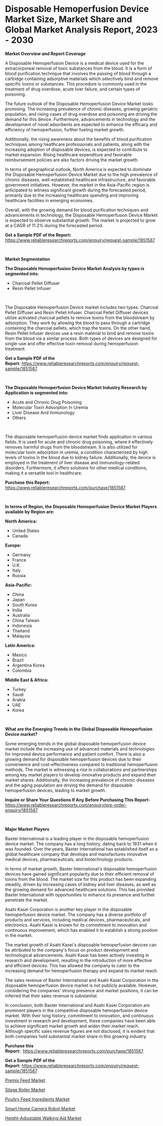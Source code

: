 <p><h1>Disposable Hemoperfusion Device Market Size, Market Share and Global Market Analysis Report, 2023 - 2030</h1></p><p><strong>Market Overview and Report Coverage</strong></p>
<p><p>A Disposable Hemoperfusion Device is a medical device used for the extracorporeal removal of toxic substances from the blood. It is a form of blood purification technique that involves the passing of blood through a cartridge containing adsorptive materials which selectively bind and remove specific toxins or substances. This procedure is commonly used in the treatment of drug overdose, acute liver failure, and certain types of poisoning.</p><p>The future outlook of the Disposable Hemoperfusion Device Market looks promising. The increasing prevalence of chronic diseases, growing geriatric population, and rising cases of drug overdose and poisoning are driving the demand for this device. Furthermore, advancements in technology and the development of novel adsorbents are expected to enhance the efficacy and efficiency of hemoperfusion, further fueling market growth.</p><p>Additionally, the rising awareness about the benefits of blood purification techniques among healthcare professionals and patients, along with the increasing adoption of disposable devices, is expected to contribute to market expansion. Rising healthcare expenditure and favorable reimbursement policies are also factors driving the market growth.</p><p>In terms of geographical outlook, North America is expected to dominate the Disposable Hemoperfusion Device Market due to the high prevalence of chronic diseases, well-established healthcare infrastructure, and favorable government initiatives. However, the market in the Asia-Pacific region is anticipated to witness significant growth during the forecasted period, primarily due to the increasing healthcare spending and improving healthcare facilities in emerging economies.</p><p>Overall, with the growing demand for blood purification techniques and advancements in technology, the Disposable Hemoperfusion Device Market is expected to observe substantial growth. The market is projected to grow at a CAGR of 11.2% during the forecasted period.</p></p>
<p><strong>Get a Sample PDF of the Report:</strong> <a href="https://www.reliableresearchreports.com/enquiry/request-sample/1851587">https://www.reliableresearchreports.com/enquiry/request-sample/1851587</a></p>
<p>&nbsp;</p>
<p><strong>Market Segmentation</strong></p>
<p><strong>The Disposable Hemoperfusion Device Market Analysis by types is segmented into:</strong></p>
<p><ul><li>Charcoal Pellet Diffuser</li><li>Resin Pellet Infuser</li></ul></p>
<p>&nbsp;</p>
<p><p>The Disposable Hemoperfusion Device market includes two types: Charcoal Pellet Diffuser and Resin Pellet Infuser. Charcoal Pellet Diffuser devices utilize activated charcoal pellets to remove toxins from the bloodstream by adsorption. They work by allowing the blood to pass through a cartridge containing the charcoal pellets, which trap the toxins. On the other hand, Resin Pellet Infuser devices use a resin material to bind and remove toxins from the blood via a similar process. Both types of devices are designed for single-use and offer effective toxin removal during hemoperfusion treatment.</p></p>
<p><strong>Get a Sample PDF of the Report:</strong>&nbsp;<a href="https://www.reliableresearchreports.com/enquiry/request-sample/1851587">https://www.reliableresearchreports.com/enquiry/request-sample/1851587</a></p>
<p>&nbsp;</p>
<p><strong>The Disposable Hemoperfusion Device Market Industry Research by Application is segmented into:</strong></p>
<p><ul><li>Acute and Chronic Drug Poisoning</li><li>Molecular Toxin Adsorption In Uremia</li><li>Liver Disease And Immunology</li><li>Others</li></ul></p>
<p>&nbsp;</p>
<p><p>The disposable hemoperfusion device market finds application in various fields. It is used for acute and chronic drug poisoning, where it effectively removes harmful drugs from the bloodstream. It is also utilized for molecular toxin adsorption in uremia, a condition characterized by high levels of toxins in the blood due to kidney failure. Additionally, the device is employed in the treatment of liver disease and immunology-related disorders. Furthermore, it offers solutions for other medical conditions, making it a versatile tool in healthcare.</p></p>
<p><strong>Purchase this Report:</strong>&nbsp; <a href="https://www.reliableresearchreports.com/purchase/1851587">https://www.reliableresearchreports.com/purchase/1851587</a></p>
<p>&nbsp;</p>
<p><strong>In terms of Region, the Disposable Hemoperfusion Device Market Players available by Region are:</strong></p>
<p>
    <p> <strong> North America: </strong>
        <ul>
            <li>United States</li>
            <li>Canada</li>
        </ul>
        </p> 
    <p> <strong> Europe: </strong>
        <ul>
            <li>Germany</li>
            <li>France</li>
            <li>U.K.</li>
            <li>Italy</li>
            <li>Russia</li>
        </ul>
        </p> 
    <p> <strong> Asia-Pacific: </strong>
        <ul>
            <li>China</li>
            <li>Japan</li>
            <li>South Korea</li>
            <li>India</li>
            <li>Australia</li>
            <li>China Taiwan</li>
            <li>Indonesia</li>
            <li>Thailand</li>
            <li>Malaysia</li>
        </ul>
        </p> 
    <p> <strong> Latin America: </strong>
        <ul>
            <li>Mexico</li>
            <li>Brazil</li>
            <li>Argentina Korea</li>
            <li>Colombia</li>
        </ul>
        </p> 
    <p> <strong> Middle East & Africa: </strong>
        <ul>
            <li>Turkey</li>
            <li>Saudi</li>
            <li>Arabia</li>
            <li>UAE</li>
            <li>Korea</li>
        </ul>
    </p>
    </p>
<p>&nbsp;</p>
<p><strong>What are the Emerging Trends in the Global Disposable Hemoperfusion Device market?</strong></p>
<p><p>Some emerging trends in the global disposable hemoperfusion device market include the increasing use of advanced materials and technologies for improved device performance and patient comfort. There is also a growing demand for disposable hemoperfusion devices due to their convenience and cost-effectiveness compared to traditional hemoperfusion methods. The market is witnessing a rise in collaborations and partnerships among key market players to develop innovative products and expand their market shares. Additionally, the increasing prevalence of chronic diseases and the aging population are driving the demand for disposable hemoperfusion devices, leading to market growth.</p></p>
<p><strong>Inquire or Share Your Questions If Any Before Purchasing This Report</strong>- <a href="https://www.reliableresearchreports.com/enquiry/pre-order-enquiry/1851587">https://www.reliableresearchreports.com/enquiry/pre-order-enquiry/1851587</a></p>
<p>&nbsp;</p>
<p><strong>Major Market Players</strong></p>
<p><p>Baxter International is a leading player in the disposable hemoperfusion device market. The company has a long history, dating back to 1931 when it was founded. Over the years, Baxter International has established itself as a global healthcare company that develops and manufactures innovative medical devices, pharmaceuticals, and biotechnology products.</p><p>In terms of market growth, Baxter International's disposable hemoperfusion devices have gained significant popularity due to their efficient removal of toxins from the blood. The market size for this product has been expanding steadily, driven by increasing cases of kidney and liver diseases, as well as the growing demand for advanced healthcare solutions. This has provided Baxter International with opportunities to enhance its presence and further penetrate the market.</p><p>Asahi Kasei Corporation is another key player in the disposable hemoperfusion device market. The company has a diverse portfolio of products and services, including medical devices, pharmaceuticals, and electronics. Asahi Kasei is known for its commitment to innovation and continuous improvement, which has enabled it to establish a strong position in the market.</p><p>The market growth of Asahi Kasei's disposable hemoperfusion devices can be attributed to the company's focus on product development and technological advancements. Asahi Kasei has been actively investing in research and development, resulting in the introduction of more effective and efficient devices. This has allowed the company to cater to the increasing demand for hemoperfusion therapy and expand its market reach.</p><p>The sales revenue of Baxter International and Asahi Kasei Corporation in the disposable hemoperfusion device market is not publicly available. However, considering the companies' strong presence and market positions, it can be inferred that their sales revenue is substantial.</p><p>In conclusion, both Baxter International and Asahi Kasei Corporation are prominent players in the competitive disposable hemoperfusion device market. With their long history, commitment to innovation, and continuous investment in research and development, these companies have been able to achieve significant market growth and widen their market reach. Although specific sales revenue figures are not disclosed, it is evident that both companies hold substantial market share in this growing industry.</p></p>
<p><strong>Purchase this Report:</strong>&nbsp;&nbsp;<a href="https://www.reliableresearchreports.com/purchase/1851587">https://www.reliableresearchreports.com/purchase/1851587</a></p>
<p></p>
<p><strong>Get a Sample PDF of the Report:</strong>&nbsp;<a href="https://www.reliableresearchreports.com/enquiry/request-sample/1851587">https://www.reliableresearchreports.com/enquiry/request-sample/1851587</a></p>
<p><p><a href="https://www.linkedin.com/pulse/premix-feed-market-insights-players-forecast-till-2030-analysis-hub-unhgf/">Premix Feed Market</a></p><p><a href="https://www.linkedin.com/pulse/silage-roller-market-challenges-opportunities-growth-drivers-notof/">Silage Roller Market</a></p><p><a href="https://www.linkedin.com/pulse/poultry-feed-ingredients-market-research-report-unlocks-analysis-acuyf/">Poultry Feed Ingredients Market</a></p><p><a href="https://medium.com/@rameshramurp23/smart-home-camera-robot-market-size-market-outlook-and-market-forecast-2023-to-2030-c2f028eb14fd">Smart Home Camera Robot Market</a></p><p><a href="https://medium.com/@devidwarnerrp23/height-adjustable-walking-aid-market-outlook-industry-overview-and-forecast-2023-to-2030-fdbc53e0bca4">Height-Adjustable Walking Aid Market</a></p></p>